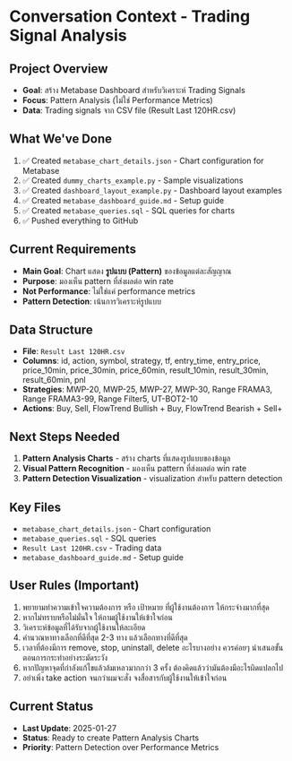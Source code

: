# Conversation Context - Trading Signal Analysis

## Project Overview
- **Goal**: สร้าง Metabase Dashboard สำหรับวิเคราะห์ Trading Signals
- **Focus**: Pattern Analysis (ไม่ใช่ Performance Metrics)
- **Data**: Trading signals จาก CSV file (Result Last 120HR.csv)

## What We've Done
1. ✅ Created `metabase_chart_details.json` - Chart configuration for Metabase
2. ✅ Created `dummy_charts_example.py` - Sample visualizations
3. ✅ Created `dashboard_layout_example.py` - Dashboard layout examples
4. ✅ Created `metabase_dashboard_guide.md` - Setup guide
5. ✅ Created `metabase_queries.sql` - SQL queries for charts
6. ✅ Pushed everything to GitHub

## Current Requirements
- **Main Goal**: Chart แสดง **รูปแบบ (Pattern)** ของข้อมูลแต่ละสัญญาณ
- **Purpose**: มองเห็น pattern ที่ส่งผลต่อ win rate
- **Not Performance**: ไม่ใช่แค่ performance metrics
- **Pattern Detection**: เน้นการวิเคราะห์รูปแบบ

## Data Structure
- **File**: `Result Last 120HR.csv`
- **Columns**: id, action, symbol, strategy, tf, entry_time, entry_price, price_10min, price_30min, price_60min, result_10min, result_30min, result_60min, pnl
- **Strategies**: MWP-20, MWP-25, MWP-27, MWP-30, Range FRAMA3, Range FRAMA3-99, Range Filter5, UT-BOT2-10
- **Actions**: Buy, Sell, FlowTrend Bullish + Buy, FlowTrend Bearish + Sell+

## Next Steps Needed
1. **Pattern Analysis Charts** - สร้าง charts ที่แสดงรูปแบบของข้อมูล
2. **Visual Pattern Recognition** - มองเห็น pattern ที่ส่งผลต่อ win rate
3. **Pattern Detection Visualization** - visualization สำหรับ pattern detection

## Key Files
- `metabase_chart_details.json` - Chart configuration
- `metabase_queries.sql` - SQL queries
- `Result Last 120HR.csv` - Trading data
- `metabase_dashboard_guide.md` - Setup guide

## User Rules (Important)
1. พยายามทำความเข้าใจความต้องการ หรือ เป้าหมาย ที่ผู้ใช้งานต้องการ ให้กระจ่างมากที่สุด
2. หากไม่ทราบหรือไม่มั่นใจ ให้ถามผู้ใช้งานให้เข้าใจก่อน
3. วิเคราะห์ข้อมูลที่ได้รับจากผู้ใช้งานให้ละเอียด
4. คำนวณหาทางเลือกที่ดีที่สุด 2-3 ทาง แล้วเลือกทางที่ดีที่สุด
5. เวลาที่ต้องมีการ remove, stop, uninstall, delete อะไรบางอย่าง ควรค่อยๆ นำเสนอขั้นตอนการกระทำอย่างระมัดระวัง
6. หากปัญหาจุดที่กำลังแก้ไขแล้วล้มเหลวมากกว่า 3 ครั้ง ต้องคิดแล้วว่ามันต้องมีอะไรผิดแปลกไป
7. อย่าเพิ่ง take action จนกว่าผมจะสั่ง จงสื่อสารกับผู้ใช้งานให้เข้าใจก่อน

## Current Status
- **Last Update**: 2025-01-27
- **Status**: Ready to create Pattern Analysis Charts
- **Priority**: Pattern Detection over Performance Metrics
